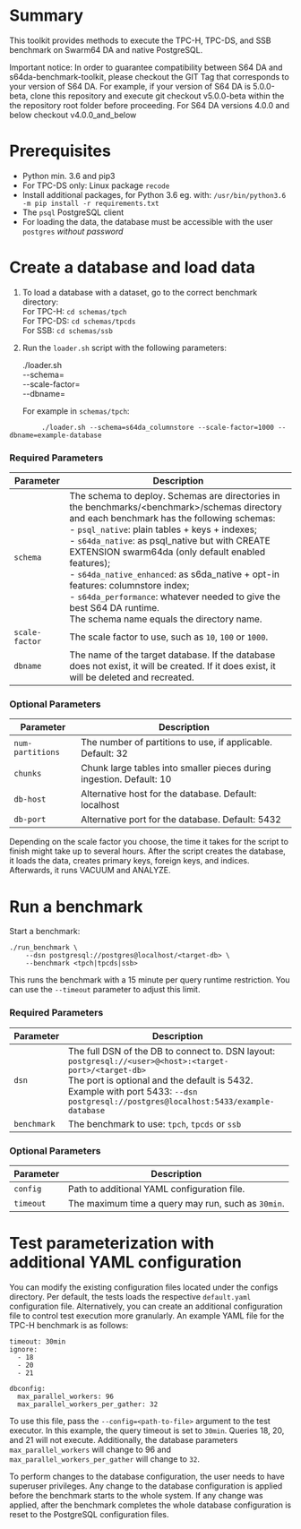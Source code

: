 # Summary

This toolkit provides methods to execute the TPC-H, TPC-DS, and SSB benchmark on
Swarm64 DA and native PostgreSQL.

Important notice: In order to guarantee compatibility between S64 DA and s64da-benchmark-toolkit, please checkout the GIT Tag that corresponds to your version of S64 DA. For example, if your version of S64 DA is 5.0.0-beta, clone this repository and execute git checkout v5.0.0-beta within the the repository root folder before proceeding. For S64 DA versions 4.0.0 and below checkout v4.0.0_and_below

# Prerequisites

- Python min. 3.6 and pip3
- For TPC-DS only: Linux package `recode`
- Install additional packages, for Python 3.6 eg. with: `/usr/bin/python3.6 -m pip install -r requirements.txt`
- The `psql` PostgreSQL client
- For loading the data, the database must be accessible with the user
  `postgres` *without password*


# Create a database and load data

1. To load a database with a dataset, go to the correct benchmark directory:\
   For TPC-H: `cd schemas/tpch`\
   For TPC-DS: `cd schemas/tpcds`\
   For SSB: `cd schemas/ssb`

2. Run the `loader.sh` script with the following parameters:

    ./loader.sh \
        --schema=<schema-to-deploy> \
        --scale-factor=<scale-factor-to-use> \
        --dbname=<target-db>
  
    For example in `schemas/tpch`:
```
        ./loader.sh --schema=s64da_columnstore --scale-factor=1000 --dbname=example-database
```
  
### Required Parameters

   | Parameter      | Description                                            |
   | -------------- | ------------------------------------------------------ |
   | `schema`       | The schema to deploy. Schemas are directories in the benchmarks/\<benchmark\>/schemas directory and each benchmark has the following schemas: <br> - `psql_native`: plain tables + keys + indexes;<br> - `s64da_native`: as psql_native but with CREATE EXTENSION swarm64da (only default enabled features);<br> - `s64da_native_enhanced`: as s6da_native + opt-in features: columnstore index; <br> - `s64da_performance`: whatever needed to give the best S64 DA runtime. <br>The schema name equals the directory name. |
   | `scale-factor` | The scale factor to use, such as `10`, `100` or `1000`.      |
   | `dbname`       | The name of the target database. If the database does not exist, it will be created. If it does exist, it will be deleted and recreated.    |

### Optional Parameters

   | Parameter       | Description                                           |
   | ---------------- | ---------------------------------------------------- |
   | `num-partitions` | The number of partitions to use, if applicable. Default: 32 |
   | `chunks`         | Chunk large tables into smaller pieces during ingestion. Default: 10 |
   | `db-host`        | Alternative host for the database. Default: localhost |
   | `db-port`        | Alternative port for the database. Default: 5432|

   Depending on the scale factor you choose, the time it takes for the script
   to finish might take up to several hours. After the script creates the
   database, it loads the data, creates primary keys, foreign keys, and
   indices. Afterwards, it runs VACUUM and ANALYZE.


# Run a benchmark

Start a benchmark:

    ./run_benchmark \
        --dsn postgresql://postgres@localhost/<target-db> \
        --benchmark <tpch|tpcds|ssb>

This runs the benchmark with a 15 minute per query runtime restriction. You can
use the `--timeout` parameter to adjust this limit.

### Required Parameters

| Parameter   | Description                                     |
| ----------- | ----------------------------------------------- |
| `dsn`       | The full DSN of the DB to connect to. DSN layout: <br> ``postgresql://<user>@<host>:<target-port>/<target-db>`` <br> The port is optional and the default is 5432.<br> Example with port 5433: ``--dsn postgresql://postgres@localhost:5433/example-database``|
| `benchmark` | The benchmark to use: `tpch`, `tpcds` or `ssb`        |

### Optional Parameters

| Parameter  | Description                                        |
| ---------- | -------------------------------------------------- |
| `config`   | Path to additional YAML configuration file.        |
| `timeout`  | The maximum time a query may run, such as `30min`. |


# Test parameterization with additional YAML configuration

You can modify the existing configuration files located under the configs
directory. Per default, the tests loads the respective `default.yaml` 
configuration file.
Alternatively, you can create an additional configuration file to control 
test execution more granularly. An example YAML file for the TPC-H benchmark 
is as follows:

    timeout: 30min
    ignore:
      - 18
      - 20
      - 21

    dbconfig:
      max_parallel_workers: 96
      max_parallel_workers_per_gather: 32

To use this file, pass the `--config=<path-to-file>` argument to the test
executor. In this example, the query timeout is set to `30min`. Queries 18, 20,
and 21 will not execute. Additionally, the database parameters
`max_parallel_workers` will change to 96 and `max_parallel_workers_per_gather`
will change to `32`.

To perform changes to the database configuration, the user needs to have superuser
privileges. Any change to the database configuration is applied before
the benchmark starts to the whole system. If any change was applied, after the benchmark completes the whole database
configuration is reset to the PostgreSQL configuration files.
